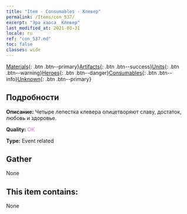 ```yaml
---
title: "Item - Consumables - Клевер"
permalink: /Items/con_537/
excerpt: "Эра хаоса  Клевер"
last_modified_at: 2021-03-31
locale: ru
ref: "con_537.md"
toc: false
classes: wide
---
```

 [Materials](/ru/Items/){: .btn .btn--primary}[Artifacts](/ru/Items/Artifacts/){: .btn .btn--success}[Units](/ru/Items/Units/){: .btn .btn--warning}[Heroes](/ru/Items/Heroes/){: .btn .btn--danger}[Consumables](/ru/Items/Consumables/){: .btn .btn--info}[Unknown](/ru/Items/Unknown/){: .btn .btn--primary}

## Подробности
 **Описание:** Четыре лепестка клевера олицетворяют славу, достаток, любовь и здоровье.

 **Quality:** <span style="color: #DA70D6">OK</span>

 **Type:** Event related

## Gather

  None

## This item contains:

  None

